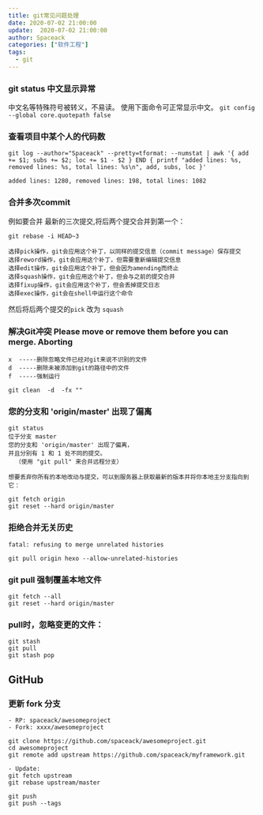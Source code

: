```yaml
---
title: git常见问题处理
date: 2020-07-02 21:00:00
update:  2020-07-02 21:00:00
author: Spaceack
categories: ["软件工程"]
tags: 
  - git
---
```

### git status 中文显示异常

中文名等特殊符号被转义，不易读。
使用下面命令可正常显示中文。
`git config --global core.quotepath false`

### 查看项目中某个人的代码数
  ```
  git log --author="Spaceack" --pretty=tformat: --numstat | awk '{ add += $1; subs += $2; loc += $1 - $2 } END { printf "added lines: %s, removed lines: %s, total lines: %s\n", add, subs, loc }' 

  added lines: 1280, removed lines: 198, total lines: 1082
  ```

### 合并多次commit
  例如要合并 最新的三次提交,将后两个提交合并到第一个：
  ```
  git rebase -i HEAD~3
  
  选择pick操作，git会应用这个补丁，以同样的提交信息（commit message）保存提交
  选择reword操作，git会应用这个补丁，但需要重新编辑提交信息
  选择edit操作，git会应用这个补丁，但会因为amending而终止
  选择squash操作，git会应用这个补丁，但会与之前的提交合并
  选择fixup操作，git会应用这个补丁，但会丢掉提交日志
  选择exec操作，git会在shell中运行这个命令
  ```
  然后将后两个提交的`pick` 改为 `squash`

  


### 解决Git冲突 Please move or remove them before you can merge. Aborting

  ```
  x  -----删除忽略文件已经对git来说不识别的文件
  d  -----删除未被添加到git的路径中的文件
  f  -----强制运行

  git clean  -d  -fx ""
  ```

### 您的分支和 'origin/master' 出现了偏离
  ```
  git status
  位于分支 master
  您的分支和 'origin/master' 出现了偏离，
  并且分别有 1 和 1 处不同的提交。
    （使用 "git pull" 来合并远程分支）

  想要丢弃你所有的本地改动与提交，可以到服务器上获取最新的版本并将你本地主分支指向到它：

  git fetch origin
  git reset --hard origin/master
  ```
### 拒绝合并无关历史
  ```
  fatal: refusing to merge unrelated histories

  git pull origin hexo --allow-unrelated-histories
  ```

### git pull 强制覆盖本地文件
  ```
  git fetch --all
  git reset --hard origin/master

  ``` 
### pull时，忽略变更的文件：
  ```
  git stash
  git pull
  git stash pop
  ```

## GitHub

### 更新 fork 分支

  ```
 - RP: spaceack/awesomeproject
 - Fork: xxxx/awesomeproject

  git clone https://github.com/spaceack/awesomeproject.git
  cd awesomeproject
  git remote add upstream https://github.com/spaceack/myframework.git

- Update:
  git fetch upstream
  git rebase upstream/master

  git push
  git push --tags
  ```
